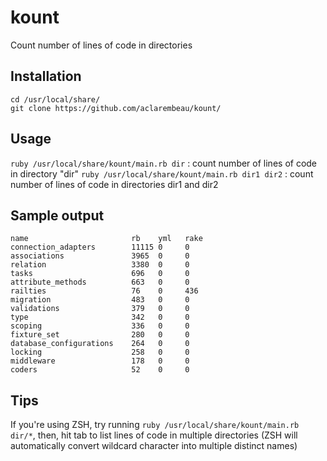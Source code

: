 # kount

Count number of lines of code in directories

## Installation 

``` 
cd /usr/local/share/
git clone https://github.com/aclarembeau/kount/
```

## Usage 

`ruby /usr/local/share/kount/main.rb dir` : count number of lines of code in directory "dir"
`ruby /usr/local/share/kount/main.rb dir1 dir2` : count number of lines of code in directories dir1 and dir2 

## Sample output 

```
name                       rb    yml   rake
connection_adapters        11115 0     0
associations               3965  0     0
relation                   3380  0     0
tasks                      696   0     0
attribute_methods          663   0     0
railties                   76    0     436
migration                  483   0     0
validations                379   0     0
type                       342   0     0
scoping                    336   0     0
fixture_set                280   0     0
database_configurations    264   0     0
locking                    258   0     0
middleware                 178   0     0
coders                     52    0     0
```

## Tips 

If you're using ZSH, try running `ruby /usr/local/share/kount/main.rb dir/*`, then, hit tab to list lines of code in multiple directories
(ZSH will automatically convert wildcard character into multiple distinct names)

